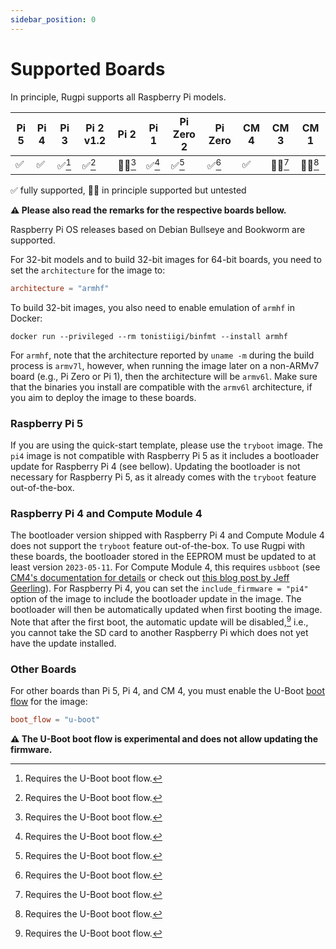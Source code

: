 ```yaml
---
sidebar_position: 0
---
```


# Supported Boards

In principle, Rugpi supports all Raspberry Pi models.

| Pi 5 | Pi 4 | Pi 3   | Pi 2 v1.2 | Pi 2  | Pi 1   | Pi Zero 2 | Pi Zero | CM 4 | CM 3  | CM 1   |
| ---- | ---- | ------ | --------- | ----- | ------ | --------- | ------- | ---- | ----- | ------ |
| ✅   | ✅   | ✅[^1]  | ✅[^1]    | 🤷‍♂️[^1] | ✅[^1] | ✅[^1]     | ✅[^1]  | ✅   | 🤷‍♂️[^1] | 🤷‍♂️[^1] |

✅ fully supported, 🤷‍♂️ in principle supported but untested

[^1]: Requires the U-Boot boot flow.

**⚠️ Please also read the remarks for the respective boards bellow.**

Raspberry Pi OS releases based on Debian Bullseye and Bookworm are supported.

For 32-bit models and to build 32-bit images for 64-bit boards, you need to set the `architecture` for the image to:
```toml
architecture = "armhf"
```

To build 32-bit images, you also need to enable emulation of `armhf` in Docker:
```shell
docker run --privileged --rm tonistiigi/binfmt --install armhf
```

For `armhf`, note that the architecture reported by `uname -m` during the build process is `armv7l`, however, when running the image later on a non-ARMv7 board (e.g., Pi Zero or Pi 1), then the architecture will be `armv6l`.
Make sure that the binaries you install are compatible with the `armv6l` architecture, if you aim to deploy the image to these boards.

### Raspberry Pi 5

If you are using the quick-start template, please use the `tryboot` image.
The `pi4` image is not compatible with Raspberry Pi 5 as it includes a bootloader update for Raspberry Pi 4 (see bellow).
Updating the bootloader is not necessary for Raspberry Pi 5, as it already comes with the `tryboot` feature out-of-the-box.

### Raspberry Pi 4 and Compute Module 4

The bootloader version shipped with Raspberry Pi 4 and Compute Module 4 does not support the `tryboot` feature out-of-the-box.
To use Rugpi with these boards, the bootloader stored in the EEPROM must be updated to at least version `2023-05-11`.
For Compute Module 4, this requires `usbboot` (see [CM4's documentation for details](https://www.raspberrypi.com/documentation/computers/compute-module.html#flashing-the-bootloader-eeprom-compute-module-4) or check out [this blog post by Jeff Geerling](https://www.jeffgeerling.com/blog/2022/how-update-raspberry-pi-compute-module-4-bootloader-eeprom)).
For Raspberry Pi 4, you can set the `include_firmware = "pi4"` option of the image to include the bootloader update in the image.
The bootloader will then be automatically updated when first booting the image.
Note that after the first boot, the automatic update will be disabled,[^1] i.e., you cannot take the SD card to another Raspberry Pi which does not yet have the update installed.

### Other Boards

For other boards than Pi 5, Pi 4, and CM 4, you must enable the U-Boot [boot flow](../internals/boot-flows.md) for the image:

```toml
boot_flow = "u-boot"
```

**⚠️ The U-Boot boot flow is experimental and does not allow updating the firmware.**

[^1]: To prevent the EEPROM from being updated on each boot.
